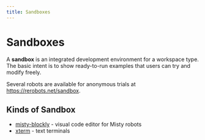 ```yaml
---
title: Sandboxes
---
```


# Sandboxes

A **sandbox** is an integrated development environment for a workspace type.
The basic intent is to show ready-to-run examples that users can try and modify
freely.

Several robots are available for anonymous trials at
<https://rerobots.net/sandbox>.

## Kinds of Sandbox

* [misty-blockly](/sandbox/misty-blockly) - visual code editor for Misty robots
* [xterm](/sandbox/xterm) - text terminals
